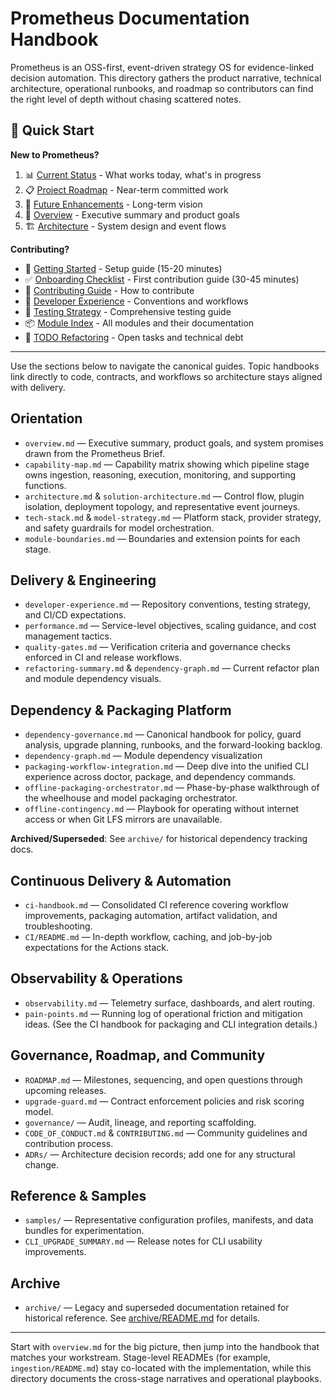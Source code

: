 # Prometheus Documentation Handbook

Prometheus is an OSS-first, event-driven strategy OS for evidence-linked
decision automation. This directory gathers the product narrative, technical
architecture, operational runbooks, and roadmap so contributors can find the
right level of depth without chasing scattered notes.

## 🚀 Quick Start

**New to Prometheus?**
1. 📊 [Current Status](../CURRENT_STATUS.md) - What works today, what's in progress
2. 📋 [Project Roadmap](ROADMAP.md) - Near-term committed work
3. 🎯 [Future Enhancements](../FUTURE_ENHANCEMENTS.md) - Long-term vision
4. 📖 [Overview](overview.md) - Executive summary and product goals
5. 🏗️ [Architecture](architecture.md) - System design and event flows

**Contributing?**
- 🚀 [Getting Started](getting-started.md) - Setup guide (15-20 minutes)
- ✅ [Onboarding Checklist](ONBOARDING_CHECKLIST.md) - First contribution guide (30-45 minutes)
- 📝 [Contributing Guide](CONTRIBUTING.md) - How to contribute
- 🔧 [Developer Experience](developer-experience.md) - Conventions and workflows
- 🧪 [Testing Strategy](TESTING_STRATEGY.md) - Comprehensive testing guide
- 📦 [Module Index](MODULE_INDEX.md) - All modules and their documentation
- 🐛 [TODO Refactoring](../TODO-refactoring.md) - Open tasks and technical debt

---

Use the sections below to navigate the canonical guides. Topic handbooks link
directly to code, contracts, and workflows so architecture stays aligned with
delivery.

## Orientation

- `overview.md` — Executive summary, product goals, and system promises drawn
  from the Prometheus Brief.
- `capability-map.md` — Capability matrix showing which pipeline stage owns
  ingestion, reasoning, execution, monitoring, and supporting functions.
- `architecture.md` & `solution-architecture.md` — Control flow, plugin
  isolation, deployment topology, and representative event journeys.
- `tech-stack.md` & `model-strategy.md` — Platform stack, provider strategy,
  and safety guardrails for model orchestration.
- `module-boundaries.md` — Boundaries and extension points for each stage.

## Delivery & Engineering

- `developer-experience.md` — Repository conventions, testing strategy, and
  CI/CD expectations.
- `performance.md` — Service-level objectives, scaling guidance, and cost
  management tactics.
- `quality-gates.md` — Verification criteria and governance checks enforced in
  CI and release workflows.
- `refactoring-summary.md` & `dependency-graph.md` — Current refactor plan and
  module dependency visuals.

## Dependency & Packaging Platform

- `dependency-governance.md` — Canonical handbook for policy, guard analysis,
  upgrade planning, runbooks, and the forward-looking backlog.
- `dependency-graph.md` — Module dependency visualization
- `packaging-workflow-integration.md` — Deep dive into the unified CLI
  experience across doctor, package, and dependency commands.
- `offline-packaging-orchestrator.md` — Phase-by-phase walkthrough of the
  wheelhouse and model packaging orchestrator.
- `offline-contingency.md` — Playbook for operating without internet access or
  when Git LFS mirrors are unavailable.

**Archived/Superseded**: See `archive/` for historical dependency tracking docs.

## Continuous Delivery & Automation

- `ci-handbook.md` — Consolidated CI reference covering workflow improvements,
  packaging automation, artifact validation, and troubleshooting.
- `CI/README.md` — In-depth workflow, caching, and job-by-job expectations for
  the Actions stack.

## Observability & Operations

- `observability.md` — Telemetry surface, dashboards, and alert routing.
- `pain-points.md` — Running log of operational friction and mitigation ideas.
  (See the CI handbook for packaging and CLI integration details.)

## Governance, Roadmap, and Community

- `ROADMAP.md` — Milestones, sequencing, and open questions through upcoming
  releases.
- `upgrade-guard.md` — Contract enforcement policies and risk scoring model.
- `governance/` — Audit, lineage, and reporting scaffolding.
- `CODE_OF_CONDUCT.md` & `CONTRIBUTING.md` — Community guidelines and
  contribution process.
- `ADRs/` — Architecture decision records; add one for any structural change.

## Reference & Samples

- `samples/` — Representative configuration profiles, manifests, and data
  bundles for experimentation.
- `CLI_UPGRADE_SUMMARY.md` — Release notes for CLI usability improvements.

## Archive

- `archive/` — Legacy and superseded documentation retained for historical
  reference. See [archive/README.md](archive/README.md) for details.

---

Start with `overview.md` for the big picture, then jump into the handbook that
matches your workstream. Stage-level READMEs (for example,
`ingestion/README.md`) stay co-located with the implementation, while this
directory documents the cross-stage narratives and operational playbooks.
